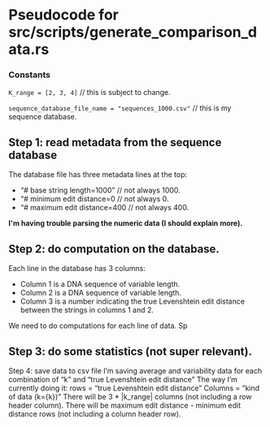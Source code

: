 # Pseudocode for src/scripts/generate_comparison_data.rs

### Constants
`K_range = [2, 3, 4]`  // this is subject to change.

`sequence_database_file_name = "sequences_1000.csv"` // this is my sequence database.

## Step 1: read metadata from the sequence database
The database file has three metadata lines at the top:
* “# base string length=1000”  // not always 1000.
* “# minimum edit distance=0  // not always 0.
* “# maximum edit distance=400  // not always 400.

__I'm having trouble parsing the numeric data (I should explain more).__

## Step 2: do computation on the database.
Each line in the database has 3 columns:
* Column 1 is a DNA sequence of variable length.
* Column 2 is a DNA sequence of variable length.
* Column 3 is a number indicating the true Levenshtein edit distance between the strings in columns 1 and 2.

We need to do computations for each line of data. Sp

## Step 3: do some statistics (not super relevant).
Step 4: save data to csv file
I’m saving average and variability data for each combination of “k” and “true Levenshtein edit distance”
The way I’m currently doing it:
rows = “true Levenshtein edit distance”
Columns = “kind of data (k={k})”
There will be 3 * |k_range| columns (not including a row header column).
There will be maximum edit distance - minimum edit distance rows (not including a column header row). 
